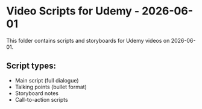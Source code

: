 # Video Scripts for Udemy - 2026-06-01

This folder contains scripts and storyboards for Udemy videos on 2026-06-01.

## Script types:
- Main script (full dialogue)
- Talking points (bullet format)
- Storyboard notes
- Call-to-action scripts
